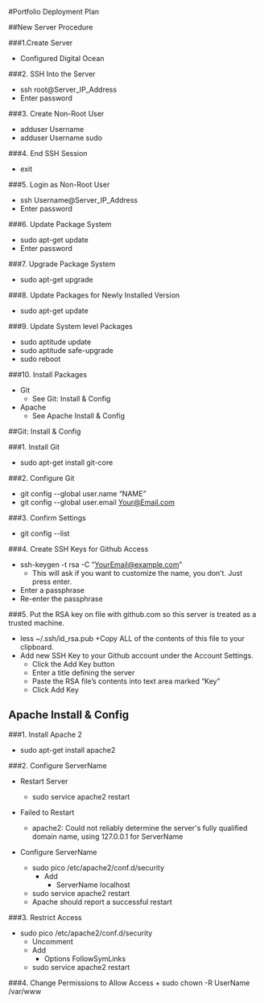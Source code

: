 #Portfolio Deployment Plan

##New Server Procedure

###1.Create Server
+ Configured Digital Ocean 

###2. SSH Into the Server
+ ssh root@Server_IP_Address
+ Enter password

###3. Create Non-Root User
+ adduser Username
+ adduser Username sudo

###4. End SSH Session
+ exit

###5. Login as Non-Root User
+ ssh Username@Server_IP_Address
+ Enter password

###6. Update Package System
+ sudo apt-get update
+ Enter password

###7. Upgrade Package System
+ sudo apt-get upgrade

###8. Update Packages for Newly Installed Version
+ sudo apt-get update

###9. Update System level Packages
+ sudo aptitude update
+ sudo aptitude safe-upgrade
+ sudo reboot

###10. Install Packages
+ Git
	+ See Git: Install & Config
+ Apache
	+ See Apache Install & Config

##Git: Install & Config

###1. Install Git
+ sudo apt-get install git-core

###2. Configure Git
+ git config --global user.name “NAME”
+ git config --global user.email Your@Email.com

###3. Confirm Settings
+ git config --list

###4. Create SSH Keys for Github Access
+ ssh-keygen -t rsa -C ”YourEmail@example.com”
	+ This will ask if you want to customize the name, you don’t. Just press enter.
+ Enter a passphrase
+ Re-enter the passphrase

###5. Put the RSA key on file with github.com so this server is treated as a trusted machine.
+ less ~/.ssh/id_rsa.pub
	+Copy ALL of the contents of this file to your clipboard.
+ Add new SSH Key to your Github account under the Account Settings.
	+ Click the Add Key button
	+ Enter a title defining the server
	+ Paste the RSA file’s contents into text area marked “Key”
	+ Click Add Key

## Apache Install & Config
###1. Install Apache 2
+ sudo apt-get install apache2

###2. Configure ServerName
+ Restart Server
	+ sudo service apache2 restart
+ Failed to Restart
	+ apache2: Could not reliably determine the server's fully qualified domain name, using 127.0.0.1 for ServerName

+ Configure ServerName
	+ sudo pico /etc/apache2/conf.d/security
		+ Add
			+ ServerName localhost
	+ sudo service apache2 restart
	+ Apache should report a successful restart

###3. Restrict Access
+ sudo pico /etc/apache2/conf.d/security
	+ Uncomment <Directory />
	+ Add
		+ Options FollowSymLinks
	+ sudo service apache2 restart

###4. Change Permissions to Allow Access
		+ sudo chown -R UserName /var/www

		